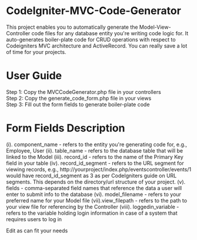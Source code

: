 # CodeIgniter-MVC-Code-Generator
This project enables you to automatically generate the Model-View-Controller code files for any database entity you're writing code logic for. It auto-generates boiler-plate code for CRUD operations with respect to Codeigniters MVC architecture and ActiveRecord.
You can really save a lot of time for your projects.

# User Guide
Step 1: Copy the MVCCodeGenerator.php file in your controllers  
Step 2: Copy the generate_code_form.php file in your views  
Step 3: Fill out the form fields to generate boiler-plate code  

# Form Fields Description
(i). component_name - refers to the entity you're generating code for, e.g., Employee, User
(ii). table_name - refers to the database table that will be linked to the Model
(iii). record_id - refers to the name of the Primary Key field in your table
(iv). record_id_segment - refers to the URL segment for viewing records, e.g., http://yourproject/index.php/eventscontroller/events/1 would have record_id_segment as 3 as per CodeIgniters guide on URL segments. This depends on the directory/url structure of your project.
(v). fields - comma-separated field names that reference the data a user will enter to submit info to the database
(vi). model_filename - refers to your preferred name for your Model file
(vii).view_filepath - refers to the path to your view file for referencing by the Controller
(viii). loggedin_variable - refers to the variable holding login information in case of a system that requires users to log in

Edit as can fit your needs

